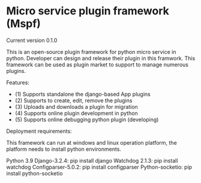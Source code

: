 # Micro service plugin framework (Mspf)

Current version 0.1.0

This is an open-source plugin framework for python micro service in python. Developer can design and release their plugin in this framwork. This framework can be used as plugin market to support to manage numerous plugins.

Features:
<ul>
<li>(1) Supports standalone the django-based App plugins</li>
<li>(2) Supports to create, edit, remove the plugins</li>
<li>(3) Uploads and downloads a plugin for migration</li>
<li>(4) Supports online plugin development in python</li>
<li>(5) Supports online debugging python plugin (developing)</li>
</ul>
Deployment requirements:

This framework can run at windows and linux operation platform, the platform needs to install python environments.

Python 3.9
Django-3.2.4:
   pip install django
Watchdog 2.1.3:
   pip install watchdog
Configparser-5.0.2:
   pip install configparser
Python-socketio: 
   pip install python-socketio
   
